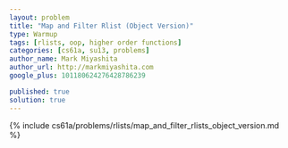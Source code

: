 ```yaml
---
layout: problem
title: "Map and Filter Rlist (Object Version)"
type: Warmup
tags: [rlists, oop, higher order functions]
categories: [cs61a, su13, problems]
author_name: Mark Miyashita
author_url: http://markmiyashita.com
google_plus: 101180624276428786239

published: true
solution: true
---
```


{% include cs61a/problems/rlists/map_and_filter_rlists_object_version.md %}